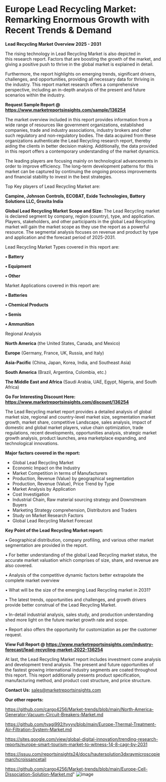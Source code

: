 # Europe Lead Recycling Market: Remarking Enormous Growth with Recent Trends & Demand

<Strong> Lead Recycling Market Overview 2025 - 2031</strong>

The rising technology in Lead Recycling Market is also depicted in this research report. Factors that are boosting the growth of the market, and giving a positive push to thrive in the global market is explained in detail.

Furthermore, the report highlights on emerging trends, significant drivers, challenges, and opportunities, providing all necessary data for thriving in the industry. This report market research offers a comprehensive perspective, including an in-depth analysis of the present and future scenarios within the industry.

<strong>Request Sample Report @ <a href=https://www.marketreportsinsights.com/sample/136254>https://www.marketreportsinsights.com/sample/136254</a></strong>

The market overview included in this report provides information from a wide range of resources like government organizations, established companies, trade and industry associations, industry brokers and other such regulatory and non-regulatory bodies. The data acquired from these organizations authenticate the Lead Recycling research report, thereby aiding the clients in better decision making. Additionally, the data provided in this report offers a contemporary understanding of the market dynamics.

The leading players are focusing mainly on technological advancements in order to improve efficiency. The long-term development patterns for this market can be captured by continuing the ongoing process improvements and financial stability to invest in the best strategies.

Top Key players of Lead Recycling Market are:

<strong>Campine, Johnson Controls, ECOBAT, Exide Technologies, Battery Solutions LLC, Gravita India</strong>

<strong><b>Global Lead Recycling Market Scope and Size:</b></strong>
The Lead Recycling market is declared segment by company, region (country), type, and application. Players, stakeholders, and other participants in the global Lead Recycling market will gain the market scope as they use the report as a powerful resource. The segmental analysis focuses on revenue and product by type and application and the forecast period of 2025-2031.

Lead Recycling Market Types covered in this report are:

<strong>• Battery

• Equipment

• Other</strong>

Market Applications covered in this report are:

<strong>• Batteries

• Chemical Products

• Semis

• Ammunition</strong> 

Regional Analysis

<strong>North America</strong> (the United States, Canada, and Mexico)

<strong>Europe</strong> (Germany, France, UK, Russia, and Italy)

<strong>Asia-Pacific</strong> (China, Japan, Korea, India, and Southeast Asia)

<strong>South America</strong> (Brazil, Argentina, Colombia, etc.)

<strong>The Middle East and Africa</strong> (Saudi Arabia, UAE, Egypt, Nigeria, and South Africa)

<strong>Go For Interesting Discount Here: <a href=https://www.marketreportsinsights.com/discount/136254>https://www.marketreportsinsights.com/discount/136254</a></strong>

The Lead Recycling market report provides a detailed analysis of global market size, regional and country-level market size, segmentation market growth, market share, competitive Landscape, sales analysis, impact of domestic and global market players, value chain optimization, trade regulations, recent developments, opportunities analysis, strategic market growth analysis, product launches, area marketplace expanding, and technological innovations.

<strong><b>Major factors covered in the report:</b></strong>
<ul>
  <li>Global Lead Recycling Market </li>
  <li>Economic Impact on the Industry</li>
  <li>Market Competition in terms of Manufacturers</li>
  <li>Production, Revenue (Value) by geographical segmentation</li>
  <li>Production, Revenue (Value), Price Trend by Type</li>
  <li>Market Analysis by Application</li>
  <li>Cost Investigation</li>
  <li>Industrial Chain, Raw material sourcing strategy and Downstream Buyers</li>
  <li>Marketing Strategy comprehension, Distributors and Traders</li>
  <li>Study on Market Research Factors</li>
  <li>Global Lead Recycling Market Forecast</li>
</ul>

<strong><b>Key Point of the Lead Recycling Market report:</b></strong>

• Geographical distribution, company profiling, and various other market segmentation are provided in the report.

• For better understanding of the global Lead Recycling market status, the accurate market valuation which comprises of size, share, and revenue are also covered.

• Analysis of the competitive dynamic factors better extrapolate the complete market overview

• What will be the size of the emerging Lead Recycling market in 2031?

• The latest trends, opportunities and challenges, and growth drivers provide better construal of the Lead Recycling Market.

• In-detail industrial analysis, sales study, and production understanding shed more light on the future market growth rate and scope.

• Report also offers the opportunity for customization as per the customer request.

<strong><b>View Full Report @ <a href=https://www.marketreportsinsights.com/industry-forecast/lead-recycling-market-2022-136254>https://www.marketreportsinsights.com/industry-forecast/lead-recycling-market-2022-136254</a></b></strong>


At last, the Lead Recycling Market report includes investment come analysis and development trend analysis. The present and future opportunities of the fastest growing international industry segments are coated throughout this report. This report additionally presents product specification, manufacturing method, and product cost structure, and price structure.

<strong>Contact Us:</strong>
sales@marketreportsinsights.com

<strong>Our other reports:</strong>

<a href=https://github.com/cargo4256/Market-trends/blob/main/North-America-Generator-Vacuum-Circuit-Breakers-Market.md>https://github.com/cargo4256/Market-trends/blob/main/North-America-Generator-Vacuum-Circuit-Breakers-Market.md</a>

<a href=https://github.com/tyagi992/tyyyy/blob/main/Europe-Thermal-Treatment-Air-Filtration-System-Market.md>https://github.com/tyagi992/tyyyy/blob/main/Europe-Thermal-Treatment-Air-Filtration-System-Market.md</a>

<a href=https://sites.google.com/view/global-digital-innovation/trending-research-reports/europe-smart-tourism-market-to-witness-14-8-cagr-by-2031>https://sites.google.com/view/global-digital-innovation/trending-research-reports/europe-smart-tourism-market-to-witness-14-8-cagr-by-2031</a>

<a href=https://issuu.com/reportsinsights24/docs/hautersolution3dxraymicroscopiemarchcroissancetail>https://issuu.com/reportsinsights24/docs/hautersolution3dxraymicroscopiemarchcroissancetail</a>

<a href=https://github.com/cargo4256/Market-trends/blob/main/Europe-Cell-Dissociation-Solution-Market.md>https://github.com/cargo4256/Market-trends/blob/main/Europe-Cell-Dissociation-Solution-Market.md</a>"
![image](https://github.com/user-attachments/assets/96c910ce-7a00-4a92-b820-28351d2c773a)
